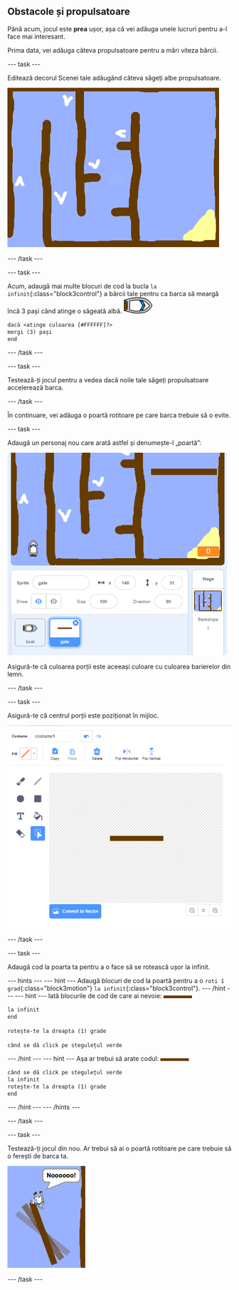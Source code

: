 ## Obstacole și propulsatoare

Până acum, jocul este **prea** ușor, așa că vei adăuga unele lucruri pentru a-l face mai interesant.

Prima data, vei adăuga câteva propulsatoare pentru a mări viteza bărcii.

\--- task \---

Editează decorul Scenei tale adăugând câteva săgeți albe propulsatoare.

![captură de ecran](images/boat-boost.png)

\--- /task \---

\--- task \---

Acum, adaugă mai multe blocuri de cod la bucla `la infinit`{:class="block3control"} a bărcii tale pentru ca barca să meargă încă 3 pași când atinge o săgeată albă. ![barcă](images/boat_resize.png)

```blocks3
dacă <atinge culoarea [#FFFFFF]?>
mergi (3) pași
end
```

\--- /task \---

\--- task \---

Testează-ți jocul pentru a vedea dacă noile tale săgeți propulsatoare accelerează barca.

\--- /task \---

În continuare, vei adăuga o poartă rotitoare pe care barca trebuie să o evite.

\--- task \---

Adaugă un personaj nou care arată astfel și denumește-l „poartă”:

![captură de ecran](images/boat-gate.png)

Asigură-te că culoarea porții este aceeași culoare cu culoarea barierelor din lemn.

\--- /task \---

\--- task \---

Asigură-te că centrul porții este poziționat în mijloc.

![captură de ecran](images/boat-center.png)

\--- /task \---

\--- task \---

Adaugă cod la poarta ta pentru a o face să se rotească ușor la infinit.

\--- hints \--- \--- hint \--- Adaugă blocuri de cod la poartă pentru a o `roti 1 grad`{:class="block3motion"} `la infinit`{:class="block3control"}. \--- /hint \--- \--- hint \--- Iată blocurile de cod de care ai nevoie: ![poartă](images/gate.png)

```blocks3
la infinit
end

rotește-te la dreapta (1) grade

când se dă click pe stegulețul verde
```

\--- /hint \--- \--- hint \--- Așa ar trebui să arate codul: ![poartă](images/gate.png)

```blocks3
când se dă click pe stegulețul verde
la infinit
rotește-te la dreapta (1) grade
end
```

\--- /hint \--- \--- /hints \---

\--- /task \---

\--- task \---

Testează-ți jocul din nou. Ar trebui să ai o poartă rotitoare pe care trebuie să o ferești de barca ta.

![captură de ecran](images/boat-gate-test.png)

\--- /task \---